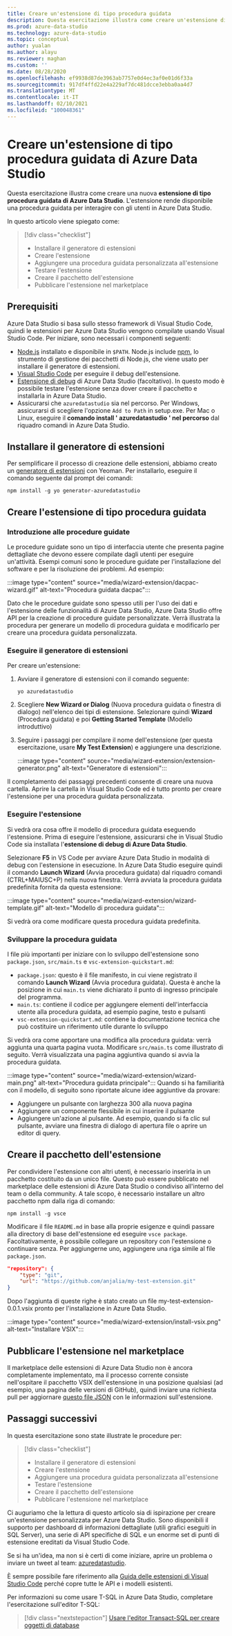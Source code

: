 ```yaml
---
title: Creare un'estensione di tipo procedura guidata
description: Questa esercitazione illustra come creare un'estensione di tipo procedura guidata per aggiungere funzionalità personalizzate ad Azure Data Studio.
ms.prod: azure-data-studio
ms.technology: azure-data-studio
ms.topic: conceptual
author: yualan
ms.author: alayu
ms.reviewer: maghan
ms.custom: ''
ms.date: 08/28/2020
ms.openlocfilehash: ef9938d87de3963ab7757e0d4ec3af0e01d6f33a
ms.sourcegitcommit: 917df4ffd22e4a229af7dc481dcce3ebba0aa4d7
ms.translationtype: MT
ms.contentlocale: it-IT
ms.lasthandoff: 02/10/2021
ms.locfileid: "100048361"
---
```

# <a name="create-an-azure-data-studio-wizard-extension"></a>Creare un'estensione di tipo procedura guidata di Azure Data Studio

Questa esercitazione illustra come creare una nuova **estensione di tipo procedura guidata di Azure Data Studio**. L'estensione rende disponibile una procedura guidata per interagire con gli utenti in Azure Data Studio.

In questo articolo viene spiegato come:
> [!div class="checklist"]
> - Installare il generatore di estensioni
> - Creare l'estensione
> - Aggiungere una procedura guidata personalizzata all'estensione
> - Testare l'estensione
> - Creare il pacchetto dell'estensione
> - Pubblicare l'estensione nel marketplace

## <a name="prerequisites"></a>Prerequisiti

Azure Data Studio si basa sullo stesso framework di Visual Studio Code, quindi le estensioni per Azure Data Studio vengono compilate usando Visual Studio Code. Per iniziare, sono necessari i componenti seguenti:

- [Node.js](https://nodejs.org) installato e disponibile in `$PATH`. Node.js include [npm](https://www.npmjs.com/), lo strumento di gestione dei pacchetti di Node.js, che viene usato per installare il generatore di estensioni.
- [Visual Studio Code](https://code.visualstudio.com) per eseguire il debug dell'estensione.
- [Estensione di debug](https://marketplace.visualstudio.com/items?itemName=ms-mssql.sqlops-debug) di Azure Data Studio (facoltativo). In questo modo è possibile testare l'estensione senza dover creare il pacchetto e installarla in Azure Data Studio.
- Assicurarsi che `azuredatastudio` sia nel percorso. Per Windows, assicurarsi di scegliere l'opzione `Add to Path` in setup.exe. Per Mac o Linux, eseguire il **comando install ' azuredatastudio ' nel percorso** dal riquadro comandi in Azure Data Studio.

## <a name="install-the-extension-generator"></a>Installare il generatore di estensioni

Per semplificare il processo di creazione delle estensioni, abbiamo creato un [generatore di estensioni](https://code.visualstudio.com/docs/extensions/yocode) con Yeoman. Per installarlo, eseguire il comando seguente dal prompt dei comandi:

```console
npm install -g yo generator-azuredatastudio
```

## <a name="create-your-wizard-extension"></a>Creare l'estensione di tipo procedura guidata

### <a name="introduction-to-wizards"></a>Introduzione alle procedure guidate

Le procedure guidate sono un tipo di interfaccia utente che presenta pagine dettagliate che devono essere compilate dagli utenti per eseguire un'attività. Esempi comuni sono le procedure guidate per l'installazione del software e per la risoluzione dei problemi. Ad esempio:

:::image type="content" source="media/wizard-extension/dacpac-wizard.gif" alt-text="Procedura guidata dacpac":::

Dato che le procedure guidate sono spesso utili per l'uso dei dati e l'estensione delle funzionalità di Azure Data Studio, Azure Data Studio offre API per la creazione di procedure guidate personalizzate. Verrà illustrata la procedura per generare un modello di procedura guidata e modificarlo per creare una procedura guidata personalizzata.

### <a name="run-the-extension-generator"></a>Eseguire il generatore di estensioni

Per creare un'estensione:

1. Avviare il generatore di estensioni con il comando seguente:

   `yo azuredatastudio`

2. Scegliere **New Wizard or Dialog** (Nuova procedura guidata o finestra di dialogo) nell'elenco dei tipi di estensione. Selezionare quindi **Wizard** (Procedura guidata) e poi **Getting Started Template** (Modello introduttivo)

3. Seguire i passaggi per compilare il nome dell'estensione (per questa esercitazione, usare **My Test Extension**) e aggiungere una descrizione.

    :::image type="content" source="media/wizard-extension/extension-generator.png" alt-text="Generatore di estensioni":::

Il completamento dei passaggi precedenti consente di creare una nuova cartella. Aprire la cartella in Visual Studio Code ed è tutto pronto per creare l'estensione per una procedura guidata personalizzata.

### <a name="run-the-extension"></a>Eseguire l'estensione

Si vedrà ora cosa offre il modello di procedura guidata eseguendo l'estensione. Prima di eseguire l'estensione, assicurarsi che in Visual Studio Code sia installata l'**estensione di debug di Azure Data Studio**.

Selezionare **F5** in VS Code per avviare Azure Data Studio in modalità di debug con l'estensione in esecuzione. In Azure Data Studio eseguire quindi il comando **Launch Wizard** (Avvia procedura guidata) dal riquadro comandi (CTRL+MAIUSC+P) nella nuova finestra. Verrà avviata la procedura guidata predefinita fornita da questa estensione:

:::image type="content" source="media/wizard-extension/wizard-template.gif" alt-text="Modello di procedura guidata":::

Si vedrà ora come modificare questa procedura guidata predefinita.

### <a name="develop-the-wizard"></a>Sviluppare la procedura guidata

I file più importanti per iniziare con lo sviluppo dell'estensione sono `package.json`, `src/main.ts` e `vsc-extension-quickstart.md`:

- `package.json`: questo è il file manifesto, in cui viene registrato il comando **Launch Wizard** (Avvia procedura guidata). Questa è anche la posizione in cui `main.ts` viene dichiarato il punto di ingresso principale del programma.
- `main.ts`: contiene il codice per aggiungere elementi dell'interfaccia utente alla procedura guidata, ad esempio pagine, testo e pulsanti
- `vsc-extension-quickstart.md`: contiene la documentazione tecnica che può costituire un riferimento utile durante lo sviluppo

Si vedrà ora come apportare una modifica alla procedura guidata: verrà aggiunta una quarta pagina vuota. Modificare `src/main.ts` come illustrato di seguito. Verrà visualizzata una pagina aggiuntiva quando si avvia la procedura guidata.

:::image type="content" source="media/wizard-extension/wizard-main.png" alt-text="Procedura guidata principale":::
Quando si ha familiarità con il modello, di seguito sono riportate alcune idee aggiuntive da provare:

- Aggiungere un pulsante con larghezza 300 alla nuova pagina
- Aggiungere un componente flessibile in cui inserire il pulsante
- Aggiungere un'azione al pulsante. Ad esempio, quando si fa clic sul pulsante, avviare una finestra di dialogo di apertura file o aprire un editor di query.

## <a name="package-your-extension"></a>Creare il pacchetto dell'estensione

Per condividere l'estensione con altri utenti, è necessario inserirla in un pacchetto costituito da un unico file. Questo può essere pubblicato nel marketplace delle estensioni di Azure Data Studio o condiviso all'interno del team o della community. A tale scopo, è necessario installare un altro pacchetto npm dalla riga di comando:

```console
npm install -g vsce
```

Modificare il file `README.md` in base alla proprie esigenze e quindi passare alla directory di base dell'estensione ed eseguire `vsce package`. Facoltativamente, è possibile collegare un repository con l'estensione o continuare senza. Per aggiungerne uno, aggiungere una riga simile al file `package.json`.

```json
"repository": {
    "type": "git",
    "url": "https://github.com/anjalia/my-test-extension.git"
}
```

Dopo l'aggiunta di queste righe è stato creato un file my-test-extension-0.0.1.vsix pronto per l'installazione in Azure Data Studio.

:::image type="content" source="media/wizard-extension/install-vsix.png" alt-text="Installare VSIX":::

## <a name="publish-your-extension-to-the-marketplace"></a>Pubblicare l'estensione nel marketplace

Il marketplace delle estensioni di Azure Data Studio non è ancora completamente implementato, ma il processo corrente consiste nell'ospitare il pacchetto VSIX dell'estensione in una posizione qualsiasi (ad esempio, una pagina delle versioni di GitHub), quindi inviare una richiesta pull per aggiornare [questo file JSON](https://github.com/Microsoft/azuredatastudio/blob/release/extensions/extensionsGallery.json) con le informazioni sull'estensione.

## <a name="next-steps"></a>Passaggi successivi

In questa esercitazione sono state illustrate le procedure per:
> [!div class="checklist"]
> - Installare il generatore di estensioni
> - Creare l'estensione
> - Aggiungere una procedura guidata personalizzata all'estensione
> - Testare l'estensione
> - Creare il pacchetto dell'estensione
> - Pubblicare l'estensione nel marketplace

Ci auguriamo che la lettura di questo articolo sia di ispirazione per creare un'estensione personalizzata per Azure Data Studio. Sono disponibili il supporto per dashboard di informazioni dettagliate (utili grafici eseguiti in SQL Server), una serie di API specifiche di SQL e un enorme set di punti di estensione ereditati da Visual Studio Code.

Se si ha un'idea, ma non si è certi di come iniziare, aprire un problema o inviare un tweet al team: [azuredatastudio](https://twitter.com/azuredatastudio).

È sempre possibile fare riferimento alla [Guida delle estensioni di Visual Studio Code](https://code.visualstudio.com/docs/extensions/overview) perché copre tutte le API e i modelli esistenti.

Per informazioni su come usare T-SQL in Azure Data Studio, completare l'esercitazione sull'editor T-SQL:

> [!div class="nextstepaction"]
> [Usare l'editor Transact-SQL per creare oggetti di database](../tutorial-sql-editor.md)

